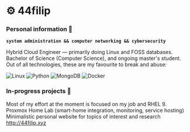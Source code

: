 # ⚙ 44filip

### Personal information 📖
**`system administration && computer networking && cybersecurity`**

Hybrid Cloud Engineer — primarily doing Linux and FOSS databases. \
Bachelor of Science (Computer Science), and ongoing master's student. \
Out of all technologies, these are my favourite to break and abuse:

![Linux](https://img.shields.io/badge/Linux-FCC624?style=for-the-badge&logo=linux&logoColor=black) ![Python](https://img.shields.io/badge/python-3670A0?style=for-the-badge&logo=python&logoColor=ffdd54) ![MongoDB](https://img.shields.io/badge/MongoDB-%234ea94b.svg?style=for-the-badge&logo=mongodb&logoColor=white) ![Docker](https://img.shields.io/badge/docker-%230db7ed.svg?style=for-the-badge&logo=docker&logoColor=white)

### In-progress projects 🚧

Most of my effort at the moment is focused on my job and RHEL 9. \
Proxmox Home Lab (smart-home integration, monitoring, service hosting) \
Minimalistic personal website for topics of interest and research http://44filip.xyz
